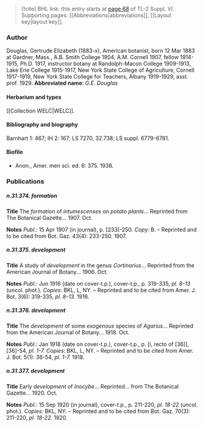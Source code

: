 > [!cite] BHL link: this entry starts at [page 68](https://www.biodiversitylibrary.org/page/33260056) of TL-2 Suppl. VI.
> Supporting pages: [[Abbreviations|abbreviations]], [[Layout key|layout key]].

### Author

Douglas, Gertrude Elizabeth (1883-x), American botanist, born 12 Mar 1883 at Gardner, Mass., A.B. Smith College 1904, A.M. Cornell 1907, fellow 1914-1915, Ph.D. 1917, instructor botany at Randolph-Macon College 1909-1913, Lake Erie College 1915-1917, New York State College of Agriculture, Cornell 1917-1919, New York State College for Teachers, Albany 1919-1929, asst. prof. 1929. 
**Abbreviated name**: *G.E. Douglas*

#### Herbarium and types

[[Collection WELC|WELC]].

#### Bibliography and biography

Barnhart 1: 467; IH 2: 167; LS 7270, 32.738; LS suppl. 6779-6781.

#### Biofile

- Anon., Amer. men sci. ed. 6: 375. 1938.

### Publications

##### n.31.374. formation

**Title**
The *formation* of *intumescenses* on *potato plants*... Reprinted from The Botanical Gazette... 1907. Oct.

**Notes**
*Publ*.: 15 Apr 1907 (in journal), p. \[233\]-250. *Copy*: B. – Reprinted and to be cited from Bot. Gaz. 43(4): 233-250. 1907.

##### n.31.375. development

**Title**
A study of *development* in the genus *Cortinarius*... Reprinted from the American Journal of Botany... 1906. Oct.

**Notes**
*Publ*.: Jun 1916 (date on cover-t.p.), cover-t.p., p. 319-335, *pl. 8-13* (uncol. phot.). *Copies*: BKL, L, NY. – Reprinted and to be cited from Amer. J. Bot. 3(6): 319-335, *pl. 8-13.* 1916.

##### n.31.376. development

**Title**
The *development* of some *exogenous* species of *Agarius*... Reprinted from the American Journal of Botany... 1918. Oct.

**Notes**
*Publ*.: Jan 1918 (date on cover-t.p.), cover-t.p., p. \[i, recto of \[36\]\], \[36\]-54, *pl. 1-7. Copies*: BKL, L, NY. – Reprinted and to be cited from Amer. J. Bot. 5(1): 36-54, *pl. 1-7.* 1918.

##### n.31.377. development

**Title**
Early *development* of *Inocybe*... Reprinted... from The Botanical Gazette... 1920. Oct.

**Notes**
*Publ*.: 15 Sep 1920 (in journal), cover-t.p., p. 211-220, *pl. 18-22* (uncol. phot.). *Copies*: BKL, NY. – Reprinted and to be cited from Bot. Gaz. 70(3): 211-220, *pl. 18-22.* 1920.

